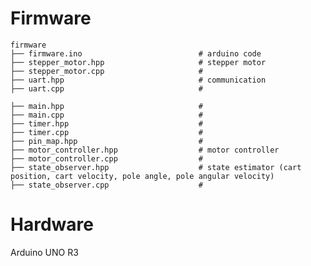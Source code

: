 # Firmware

    firmware
    ├── firmware.ino                          # arduino code
    ├── stepper_motor.hpp                     # stepper motor
    ├── stepper_motor.cpp                     #
    ├── uart.hpp                              # communication
    ├── uart.cpp                              #

    ├── main.hpp                              #
    ├── main.cpp                              #
    ├── timer.hpp                             #
    ├── timer.cpp                             #
    ├── pin_map.hpp                           #
    ├── motor_controller.hpp                  # motor controller
    ├── motor_controller.cpp                  #
    ├── state_observer.hpp                    # state estimator (cart position, cart velocity, pole angle, pole angular velocity)
    ├── state_observer.cpp                    #

# Hardware

Arduino UNO R3
